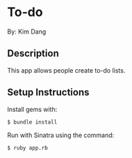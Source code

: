 # To-do

By: Kim Dang

## Description

This app allows people create to-do lists.

Setup Instructions
----

Install gems with:
```
$ bundle install
```
Run with Sinatra using the command:
```
$ ruby app.rb
```
